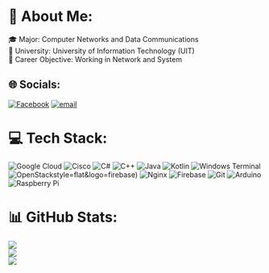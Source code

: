 # 💫 About Me:
🎓 Major: Computer Networks and Data Communications<br>🏫 University: University of Information Technology (UIT)<br>🎯 Career Objective: Working in Network and System


## 🌐 Socials:
[![Facebook](https://img.shields.io/badge/Facebook-%231877F2.svg?logo=Facebook&logoColor=white)](https://facebook.com/https://www.facebook.com/thuy.hung.980/) [![email](https://img.shields.io/badge/Email-D14836?logo=gmail&logoColor=white)](mailto:thuyhung.work@gmail.com) 

# 💻 Tech Stack:
 ![Google Cloud](https://img.shields.io/badge/GoogleCloud-%234285F4.svg?style=flat&logo=google-cloud&logoColor=white) ![Cisco](https://img.shields.io/badge/cisco-%23049fd9.svg?style=flat&logo=cisco&logoColor=black)  ![C#](https://img.shields.io/badge/c%23-%23239120.svg?style=flat&logo=csharp&logoColor=white) ![C++](https://img.shields.io/badge/c++-%2300599C.svg?style=flat&logo=c%2B%2B&logoColor=white) ![Java](https://img.shields.io/badge/java-%23ED8B00.svg?style=flat&logo=openjdk&logoColor=white) ![Kotlin](https://img.shields.io/badge/kotlin-%237F52FF.svg?style=flat&logo=kotlin&logoColor=white) ![Windows Terminal](https://img.shields.io/badge/Windows%20Terminal-%234D4D4D.svg?style=flat&logo=windows-terminal&logoColor=white) ![OpenStack](https://img.shields.io/badge/Openstack-%23f01742.svg?style=flat&logo=openstack&logoColor=white)style=flat&logo=firebase) ![Nginx](https://img.shields.io/badge/nginx-%23009639.svg?style=flat&logo=nginx&logoColor=white) ![Firebase](https://img.shields.io/badge/firebase-a08021?style=flat&logo=firebase&logoColor=ffcd34) ![Git](https://img.shields.io/badge/git-%23F05033.svg?style=flat&logo=git&logoColor=white) ![Arduino](https://img.shields.io/badge/-Arduino-00979D?style=flat&logo=Arduino&logoColor=white) ![Raspberry Pi](https://img.shields.io/badge/-Raspberry_Pi-C51A4A?style=flat&logo=Raspberry-Pi)
# 📊 GitHub Stats:
![](https://github-readme-stats.vercel.app/api?username=Thuy-Hung&theme=dark&hide_border=false&include_all_commits=false&count_private=false)<br/>
![](https://github-readme-streak-stats.herokuapp.com/?user=Thuy-Hung&theme=dark&hide_border=false)<br/>
![](https://github-readme-stats.vercel.app/api/top-langs/?username=Thuy-Hung&theme=dark&hide_border=false&include_all_commits=false&count_private=false&layout=compact)

<!-- Proudly created with GPRM ( https://gprm.itsvg.in ) -->
